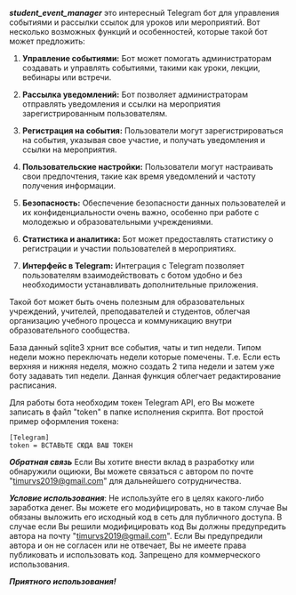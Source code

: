 ***student_event_manager*** это интересный Telegram бот для управления событиями и рассылки ссылок для уроков или мероприятий. Вот несколько возможных функций и особенностей, которые такой бот может предложить:

1. **Управление событиями:** Бот может помогать администраторам создавать и управлять событиями, такими как уроки, лекции, вебинары или встречи.

2. **Рассылка уведомлений:** Бот позволяет администраторам отправлять уведомления и ссылки на мероприятия зарегистрированным пользователям.

3. **Регистрация на события:** Пользователи могут зарегистрироваться на события, указывая свое участие, и получать уведомления и ссылки на мероприятия.

4. **Пользовательские настройки:** Пользователи могут настраивать свои предпочтения, такие как время уведомлений и частоту получения информации.

5. **Безопасность:** Обеспечение безопасности данных пользователей и их конфиденциальности очень важно, особенно при работе с молодежью и образовательными учреждениями.

6. **Статистика и аналитика:** Бот может предоставлять статистику о регистрации и участии пользователей в мероприятиях.

7. **Интерфейс в Telegram:** Интеграция с Telegram позволяет пользователям взаимодействовать с ботом удобно и без необходимости устанавливать дополнительные приложения.

Такой бот может быть очень полезным для образовательных учреждений, учителей, преподавателей и студентов, облегчая организацию учебного процесса и коммуникацию внутри образовательного сообщества.

База данный sqlite3 хрнит все события, чаты и тип недели. Типом недели можно переключать недели которые помечены. Т.е. Если есть верхняя и нижняя неделя, можно создать 2 типа недели 
и затем уже боту задавать тип недели. Данная функция облегчает редактирование расписания. 

Для работы бота необходим токен Telegram API, его Вы можете записать в файл "token" в папке исполнения скрипта. 
Вот простой пример оформления токена:
~~~
[Telegram]
token = ВСТАВЬТЕ СЮДА ВАШ ТОКЕН
~~~

***Обратная связь***
Если Вы хотите внести вклад в разработку или обнаружили ощиюки, Вы можете связаться с автором по почте "timurvs2019@gmail.com" для дальнейшего сотрудничества.

***Условие использования***:
Не используйте его в целях какого-либо заработка денег. Вы можете его модифицировать, но в таком случае Вы обязаны выложить его исходный код в сеть для публичного доступа. В случае если Вы решили модифицировать код
Вы должны предупредить автора на почту "timurvs2019@gmail.com". Если Вы предупредили автора и он не согласен или не отвечает, Вы не имеете права публиковать и использовать код. Запрещено для коммерческого использования. 

***Приятного использования!***
